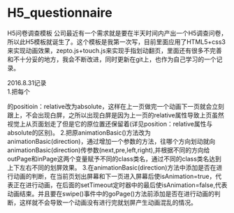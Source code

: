 # H5_questionnaire
H5问卷调查模板
公司最近有一个需求就是要在半天时间内产出一个H5调查问卷，所以此H5模板就诞生了。这个模板是我第一次写，目前里面应用了HTML5+css3来实现动画效果，zepto.js+touch.js来实现手指划动翻页，里面还有很多不完善和不十分妥的地方，我会不断改进，同时更新在git上，也作为自己学习的一个记录。

2016.8.31记录<br>
1.把每个<code><section></code>的positioin：relative改为absolute，这样在上一页做完一个动画下一页就会立刻跟上，不会出现白屏，之所以出现白屏是因为上一页的relative属性导致上页虽然视觉上从页面划走了但是它的原位置还保留着(详见position：relative属性与absolute的区别)。
2.把原animationBasic()方法改为animationBasic(direction)，通过增加一个参数的方法，往哪个方向划动就向animationBasic(direction)传参数(next,pre,left,right),并根据不同的方向给outPage和inPage这两个变量赋予不同的class类名，通过不同的class类名达到上下左右不同的划屏效果。
3.在animationBasic(direction)方法中添加是否在进行动画的判断，在当前页划出屏幕和下一页进入屏幕后使isAnimation=true，代表正在进行动画，在后面的setTimeout定时器中的最后使isAnimation=false,代表动画结束。并且要在swipe()事件中的goPage()方法前添加是否在进行动画的判断，这样就不会导致一个动画没有进行完就划屏产生动画混乱的情况。

